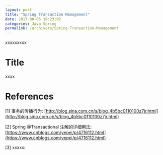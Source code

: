 ```yaml
---
layout: post
title: "Spring Transaction Management"
date: 2017-06-05 10:23:02
categories: Java Spring
permalink: /archivers/Spring-Transaction-Management
---
```


xxxxxxxxx

<!--more-->

# Title

xxxx

# References

[1] 事务的传播行为: [http://blog.sina.com.cn/s/blog_4b5bc0110100z7jr.html](http://blog.sina.com.cn/s/blog_4b5bc0110100z7jr.html)

[2] Spring @Transactional 注解的详细用法: [https://www.cnblogs.com/yepei/p/4716112.html](https://www.cnblogs.com/yepei/p/4716112.html)

[3] xxxxx: []()





